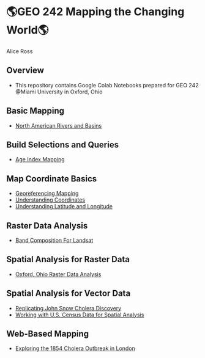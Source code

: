 # 🌎**GEO 242 Mapping the Changing World**🌎

Alice Ross

## Overview
- This repository contains Google Colab Notebooks prepared for GEO 242 @Miami University in Oxford, Ohio

## Basic Mapping
- [North American Rivers and Basins](https://github.com/AHarperRoss/gis-project-portfolio-geo242-514b/blob/main/basic-mapping/North-American-Rivers-and-Basins-Mapping.ipynb)

## Build Selections and Queries
- [Age Index Mapping](https://github.com/AHarperRoss/gis-project-portfolio-geo242-514b/blob/main/basic-mapping/age-index-mapping.ipynb)

## Map Coordinate Basics
- [Georeferencing Mapping](https://github.com/AHarperRoss/gis-project-portfolio-geo242-514b/blob/main/Map-Coordinate-Basics/Georeferencing-Mapping.ipynb)
- [Understanding Coordinates](https://github.com/AHarperRoss/gis-project-portfolio-geo242-514b/blob/main/Map-Coordinate-Basics/Understanding-Coordinates.ipynb)
- [Understanding Latitude and Longitude](https://github.com/AHarperRoss/gis-project-portfolio-geo242-514b/blob/main/Map-Coordinate-Basics/Understanding-Latitude-and-Longitude.ipynb)

## Raster Data Analysis
- [Band Composition For Landsat](https://github.com/AHarperRoss/gis-project-portfolio-geo242-514b/blob/main/Raster-Data-Analysis/Band_Composition_For_Landsat.ipynb)

## Spatial Analysis for Raster Data
- [Oxford, Ohio Raster Data Analysis](https://github.com/AHarperRoss/gis-project-portfolio-geo242-514b/blob/main/Raster-Data-Analysis/Oxford-Ohio-Raster-Data-Analysis.ipynb)

## Spatial Analysis for Vector Data
- [Replicating John Snow Cholera Discovery](https://github.com/AHarperRoss/gis-project-portfolio-geo242-514b/blob/main/Spatial_Analysis/Replicating_John_Snow_Cholera_Discovery.ipynb)
- [Working with U.S. Census Data for Spatial Analysis](https://github.com/AHarperRoss/gis-project-portfolio-geo242-514b/blob/main/Spatial_Analysis/Working_with_US_Census_Data_for_Spatial_Analysis.ipynb)

## Web-Based Mapping
- [Exploring the 1854 Cholera Outbreak in London](https://miamioh.maps.arcgis.com/apps/instant/sidebar/index.html?appid=0374b956477449a7917df491ceb982cf)
